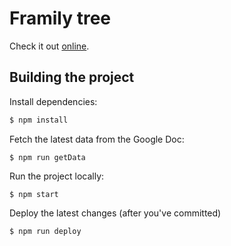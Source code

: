 # Framily tree

Check it out [online](https://nfischer.github.io/framily-tree).

## Building the project

Install dependencies:

```bash
$ npm install
```

Fetch the latest data from the Google Doc:

```
$ npm run getData
```

Run the project locally:

```
$ npm start
```

Deploy the latest changes (after you've committed)

```
$ npm run deploy
```
